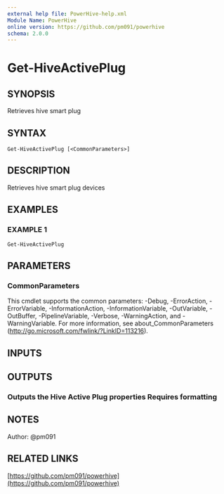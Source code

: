 ```yaml
---
external help file: PowerHive-help.xml
Module Name: PowerHive
online version: https://github.com/pm091/powerhive
schema: 2.0.0
---
```


# Get-HiveActivePlug

## SYNOPSIS
Retrieves hive smart plug

## SYNTAX

```
Get-HiveActivePlug [<CommonParameters>]
```

## DESCRIPTION
Retrieves hive smart plug devices

## EXAMPLES

### EXAMPLE 1
```
Get-HiveActivePlug
```

## PARAMETERS

### CommonParameters
This cmdlet supports the common parameters: -Debug, -ErrorAction, -ErrorVariable, -InformationAction, -InformationVariable, -OutVariable, -OutBuffer, -PipelineVariable, -Verbose, -WarningAction, and -WarningVariable. For more information, see about_CommonParameters (http://go.microsoft.com/fwlink/?LinkID=113216).

## INPUTS

## OUTPUTS

### Outputs the Hive Active Plug properties Requires formatting

## NOTES
Author: @pm091

## RELATED LINKS

[https://github.com/pm091/powerhive](https://github.com/pm091/powerhive)

